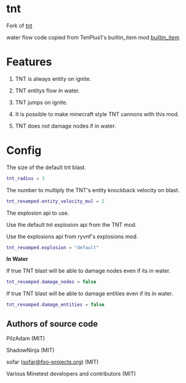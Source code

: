 # tnt
Fork of [tnt](https://github.com/minetest/minetest_game/tree/master/mods/tnt)

water flow code copied from TenPlus1's builtin_item mod [builtin_item](https://notabug.org/TenPlus1/builtin_item)

# Features 

1. TNT is always entity on ignite.

2. TNT entitys flow in water.

3. TNT jumps on ignite.

4. It is possible to make minecraft style TNT cannons with this mod.

5. TNT does not damage nodes if in water.

# Config

The size of the default tnt blast.

``` lua
tnt_radius = 3
```

The number to multiply the TNT's entity knockback velocity on blast.

``` lua
tnt_revamped.entity_velocity_mul = 2
```

The explosion api to use.

Use the default tnt explosion api from the TNT mod.

Use the explosions api from ryvnf's explosions mod.

``` lua
tnt_revamped.explosion = "default"
```

**In Water**

If true TNT blast will be able to damage nodes even if its in water.

``` lua
tnt_revamped.damage_nodes = false
```

If true TNT blast will be able to damage entities even if its in water.

``` lua
tnt_revamped.damage_entities = false
```

Authors of source code
----------------------
PilzAdam (MIT)

ShadowNinja (MIT)

sofar (sofar@foo-projects.org) (MIT)

Various Minetest developers and contributors (MIT)
